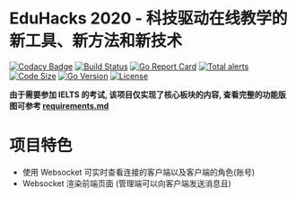 # EduHacks 2020 - 科技驱动在线教学的新工具、新方法和新技术

[![Codacy Badge](https://api.codacy.com/project/badge/Grade/b7df68b252224405a3fa51f792c823a7)](https://app.codacy.com/manual/dirname/eduhacks2020?utm_source=github.com&utm_medium=referral&utm_content=dirname/eduhacks2020&utm_campaign=Badge_Grade_Dashboard)
[![Build Status](https://travis-ci.org/dirname/eduhacks2020.svg?branch=master)](https://travis-ci.org/dirname/eduhacks2020)
[![Go Report Card](https://goreportcard.com/badge/github.com/dirname/eduhacks2020)](https://goreportcard.com/report/github.com/dirname/eduhacks2020)
[![Total alerts](https://img.shields.io/lgtm/alerts/g/dirname/eduhacks2020.svg?logo=lgtm&logoWidth=18)](https://lgtm.com/projects/g/dirname/eduhacks2020/alerts/)
[![Code Size](https://img.shields.io/github/languages/code-size/dirname/eduhacks2020)](https://img.shields.io/github/languages/code-size/dirname/eduhacks2020)
[![Go Version](https://img.shields.io/github/go-mod/go-version/dirname/eduhacks2020?filename=Go%2Fgo.mod)](https://img.shields.io/github/go-mod/go-version/dirname/eduhacks2020?filename=Go%2Fgo.mod)
[![License](https://img.shields.io/github/license/dirname/eduhacks2020)](https://img.shields.io/github/license/dirname/eduhacks2020)

**由于需要参加 IELTS 的考试, 该项目仅实现了核心板块的内容, 查看完整的功能版图可参考 [requirements.md](requirements.md)**

# 项目特色

- 使用 Websocket 可实时查看连接的客户端以及客户端的角色(账号)
- Websocket 渲染前端页面 (管理端可以向客户端发送消息且)